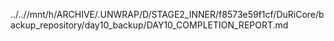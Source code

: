 ../..//mnt/h/ARCHIVE/.UNWRAP/D/STAGE2_INNER/f8573e59f1cf/DuRiCore/backup_repository/day10_backup/DAY10_COMPLETION_REPORT.md